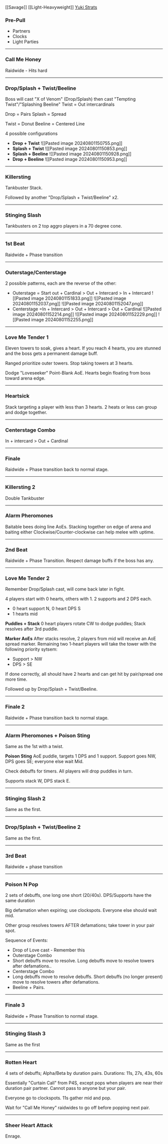 [[Savage]] [[Light-Heavyweight]]
[Yuki Strats](https://www.youtube.com/watch?v=jY_a_-SMRE8)
### Pre-Pull
- Partners
- Clocks
- Light Parties
___
### Call Me Honey
Raidwide - Hits hard
___
### Drop/Splash + Twist/Beeline
Boss will cast "X of Venom" (Drop/Splash) then cast "Tempting Twist"/"Splashing Beeline"
Twist = Out intercardinals

Drop = Pairs
Splash = Spread

Twist = Donut
Beeline = Centered Line

4 possible configurations
- **Drop + Twist**
	![[Pasted image 20240801150755.png]]
- **Splash + Twist**
	![[Pasted image 20240801150853.png]]
- **Splash + Beeline**
	![[Pasted image 20240801150928.png]]
- **Drop + Beeline**
	![[Pasted image 20240801150953.png]]
___
### Killersting
Tankbuster Stack.

Followed by another "Drop/Splash + Twist/Beeline" x2.
___
### Stinging Slash
Tankbusters on 2 top aggro players in a 70 degree cone.
___
### 1st Beat
Raidwide + Phase transition
___
### Outerstage/Centerstage
2 possible patterns, each are the reverse of the other:
- Outerstage = Start out + Cardinal > Out + Intercard > In + Intercard
	![[Pasted image 20240801151833.png]]
	![[Pasted image 20240801152037.png]]
	![[Pasted image 20240801152047.png]]
- Centerstage =In + Intercard > Out + Intercard > Out + Cardinal
	![[Pasted image 20240801152214.png]]
	![[Pasted image 20240801152229.png]]
	![[Pasted image 20240801152255.png]]
___
### Love Me Tender 1
Eleven towers to soak, gives a heart. If you reach 4 hearts, you are stunned and the boss gets a permanent damage buff. 

Ranged prioritize outer towers. Stop taking towers at 3 hearts.

Dodge "Loveseeker" Point-Blank AoE. Hearts begin floating from boss toward arena edge.
___
### Heartsick
Stack targeting a player with less than 3 hearts.
2 heats or less can group and dodge together.
___
### Centerstage Combo
In + intercard > Out + Cardinal
___
### Finale
Raidwide + Phase transition back to normal stage.
___
### Killersting 2
Double Tankbuster
___

### Alarm Pheromones
Baitable bees doing line AoEs.
Stacking together on edge of arena and baiting either Clockwise/Counter-clockwise can help melee with uptime.
___
### 2nd Beat
Raidwide + Phase Transition. Respect damage buffs if the boss has any.
___
### Love Me Tender 2
Remember Drop/Splash cast, will come back later in fight.

4 players start with 0 hearts, others with 1.
2 supports and 2 DPS each.
- 0 heart support N, 0 heart DPS S
- 1 hearts mid

**Puddles + Stack**
0 heart players rotate CW to dodge puddles; Stack resolves after 3rd puddle.

**Marker AoEs**
After stacks resolve, 2 players from mid will receive an AoE spread marker. Remaining two 1-heart players will take the tower with the following priority sytsem:
- Support > NW
- DPS > SE

If done correctly, all should have 2 hearts and can get hit by pair/spread one more time.

Followed up by Drop/Splash + Twist/Beeline.
___
### Finale 2
Raidwide + Phase transition back to normal stage.
___
### Alarm Pheromones + Poison Sting
Same as the 1st with a twist.

**Poison Sting**
AoE puddle, targets 1 DPS and 1 support. Support goes NW, DPS goes SE; everyone else wait Mid. 

Check debuffs for timers. All players will drop puddles in turn.

Supports stack W, DPS stack E.
___
### Stinging Slash 2
Same as the first.
___
### Drop/Splash + Twist/Beeline 2
Same as the first.
___
### 3rd Beat
Raidwide + phase transition
___
### Poison N Pop
2 sets of debuffs, one long one short (20/40s).
	DPS/Supports have the same duration

Big defamation when expiring; use clockspots. Everyone else should wait mid.

Other group resolves towers AFTER defamations; take tower in your pair spot.

Sequence of Events:
- Drop of Love cast - Remember this
- Outerstage Combo
- Short debuffs move to resolve. Long debuffs move to resolve towers after defamations..
- Centerstage Combo
- Long debuffs move to resolve debuffs. Short debuffs (no longer present) move to resolve towers after defamations.
- Beeline + Pairs.
___
### Finale 3
Raidwide + Phase Transition to normal stage.
___
### Stinging Slash 3
Same as the first
___
### Rotten Heart
4 sets of debuffs; Alpha/Beta by duration pairs.
Durations: 11s, 27s, 43s, 60s

Essentially "Curtain Call" from P4S, except pops when players are near their duration pair partner. Cannot pass to anyone but your pair.

Everyone go to clockspots. 11s gather mid and pop.

Wait for "Call Me Honey" raidwides to go off before popping next pair.
___
### Sheer Heart Attack
Enrage.
